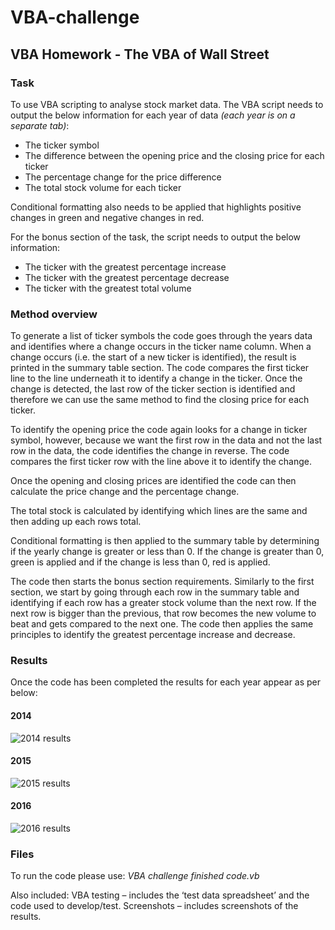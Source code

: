 # VBA-challenge
## VBA Homework - The VBA of Wall Street

### Task
To use VBA scripting to analyse stock market data.
The VBA script needs to output the below information for each year of data _(each year is on a separate tab)_:
  *	The ticker symbol
  *	The difference between the opening price and the closing price for each ticker
  *	The percentage change for the price difference
  *	The total stock volume for each ticker

Conditional formatting also needs to be applied that highlights positive changes in green and negative changes in red.

For the bonus section of the task, the script needs to output the below information:
  *	The ticker with the greatest percentage increase
  * The ticker with the greatest percentage decrease
  *	The ticker with the greatest total volume

### Method overview

To generate a list of ticker symbols the code goes through the years data and identifies where a change occurs in the ticker name column. When a change occurs (i.e. the start of a new ticker is identified), the result is printed in the summary table section. The code compares the first ticker line to the line underneath it to identify a change in the ticker. Once the change is detected, the last row of the ticker section is identified and therefore we can use the same method to find the closing price for each ticker.

To identify the opening price the code again looks for a change in ticker symbol, however, because we want the first row in the data and not the last row in the data, the code identifies the change in reverse. The code compares the first ticker row with the line above it to identify the change.

Once the opening and closing prices are identified the code can then calculate the price change and the percentage change.

The total stock is calculated by identifying which lines are the same and then adding up each rows total.

Conditional formatting is then applied to the summary table by determining if the yearly change is greater or less than 0. If the change is greater than 0, green is applied and if the change is less than 0, red is applied.

The code then starts the bonus section requirements.
Similarly to the first section, we start by going through each row in the summary table and identifying if each row has a greater stock volume than the next row. If the next row is bigger than the previous, that row becomes the new volume to beat and gets compared to the next one.
The code then applies the same principles to identify the greatest percentage increase and decrease. 

### Results

Once the code has been completed the results for each year appear as per below: 

####  2014

![2014 results](https://user-images.githubusercontent.com/82348616/118746814-3e9fc880-b89c-11eb-8a6c-09307bd5e29c.PNG)

####  2015

![2015 results](https://user-images.githubusercontent.com/82348616/118746828-4495a980-b89c-11eb-939c-7d0da0226e54.PNG)

####  2016

![2016 results](https://user-images.githubusercontent.com/82348616/118746842-4bbcb780-b89c-11eb-8a8b-bedbad8dd693.PNG)

### Files

To run the code please use: _VBA challenge finished code.vb_

Also included:
VBA testing – includes the ‘test data spreadsheet’ and the code used to develop/test.
Screenshots – includes screenshots of the results.



